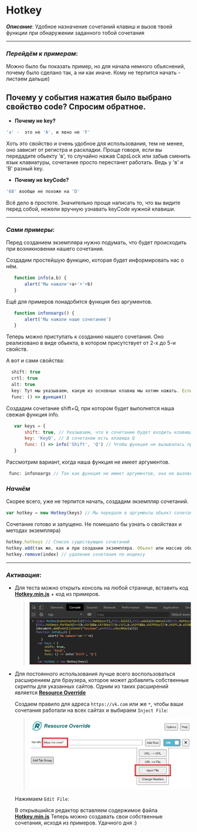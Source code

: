 ﻿# Hotkey

***Описание***:
Удобное назначение сочетаний клавиш и вызов твоей функции при обнаружении заданного тобой сочетания

***

### ***Перейдём к примерам***:

   Можно было бы показать пример, но для начала немного обьяснений, почему было сделано так, а ни как иначе. Кому не терпится начать - листаем дальше)
  ## Почему у события нажатия было выбрано свойство code? Спросим обратное. 
  - **Почему не key?**

   ```js 
   'a' -  это не 'A', и явно не 'F'
   ```
   Хоть это свойство и очень удобное для использования, тем не менее, оно зависит от регистра и раскладки. Проще говоря, если вы передадите обьекту 'в', то случайно нажав CapsLock или забыв сменить язык клавиатуры, сочетание просто перестанет работать. Ведь у 'в' и 'В' разный key.
  - **Почему не keyCode?**
   
   ```js 
   '68' вообще не похоже на 'D'
   ```
   Всё дело в простоте. Значительно проще написать то, что вы видите перед собой, нежели вручную узнавать keyCode нужной клавиши.

***

### ***Сами примеры***:
Перед созданием экземпляра нужно подумать, что будет происходить при возникновении нашего сочетания.

Создадим простейшую функцию, которая будет информировать нас о нём.
```js 
   function info(a,b) {
       alert('Мы нажали'+a+'+'+b) 
   }
```
Ещё для примеров понадобится функция без аргументов.
```js 
   function infonoargs() {
       alert('Мы нажали наше сочетание') 
   }
```
Теперь можно приступать к созданию нашего сочетания. Оно реализовано в виде обьекта, в котором присутствует от 2-х до 5-и свойств.

А вот и сами свойства:
```js
  shift: true
  crtl: true
  alt: true
  key: Тут мы указываем, какую из основных клавиш мы хотим нажать. Если мы хотим нажать клавишу от А до Z, к примеру G - пишем 'KeyG', от 0 до 9, к примеру 5 - пишем 'Digit5', от F1 до F12, к примеру F3 - пишем 'F3'. Если же вам не хватит такого набора, можете сами посмотреть, как начинается свойство code определённой группы клавиш.
  func: () => функция()
  ```

  Создадим сочетание shift+Q, при котором будет выполнятся наша свежая функция info.  
```js 
   var keys = {
       shift: true, // Указываем, что в сочетание будет входить клавиша shift
       key: 'KeyQ', // В сочетании есть клавиша Q 
       func: () => info('Shift', 'Q') // Чтобы функция не вызывалась при нажатии любой клавиши, а только при нашем сочетании, сделаем ей небольшую обёртку в виде () => наша_функция()
   }
```
  Рассмотрим вариант, когда наша функция не имеет аргументов.
  ```js
   func: infonoargs // Так как функция не имеет аргументов, она не вызовется сразу. Её можно написать без обёртки
  ```
  ### ***Начнём***
  Скорее всего, уже не терпится начать, создадим экземпляр сочетаний.
  ```js
  var hotkey = new Hotkey(keys) // Мы передали в аргументы обьект сочетания, но можно и массив обьектов new Hotkey([key1, key2])
  ```
  Сочетание готово и запущено. Не помешало бы узнать о свойствах и методах экземпляра)
  ```js
  hotkey.hotkeys // Список существующих сочетаний
  hotkey.add(так же, как и при создании экземпляра. Обьект или массив обьектов) // Добавление сочетания(-ий)
  hotkey.remove(index) // удаление сочетания по индексу
  ```

***

### ***Активация***:

- Для теста можно открыть консоль на любой странице, вставить код **[Hotkey.min.js](lib/Hotkey.min.js)** + код из примеров.

  > ![Вставка скрипта для активации в консоль](./imgs/1.png "Вставка скрипта для активации в консоль")

- Для постоянного использования лучше всего воспользоваться расширением для браузера, которое может добавлять собственные скрипты для указанных сайтов.
  Одним из таких расширений является **[Resource Override](https://chrome.google.com/webstore/detail/resource-override/pkoacgokdfckfpndoffpifphamojphii?hl=ru)**

  Создаем правило для адреса `https://vk.com` или же `*`, чтобы ваши сочетания работали на всех сайтах и выбираем `Inject File`:
  > ![Конфигурация Resource Override](https://raw.githubusercontent.com/neyasbltb88/vk-photo-download/master/img/4.jpg "Конфигурация Resource Override")

  Нажимаем `Edit File`:

  В открывшийся редактор вставляем содержимое файла **[Hotkey.min.js](lib/Hotkey.min.js)**
  Теперь можно создавать свои собственные сочетания, исходя из примеров. Удачного дня :)












